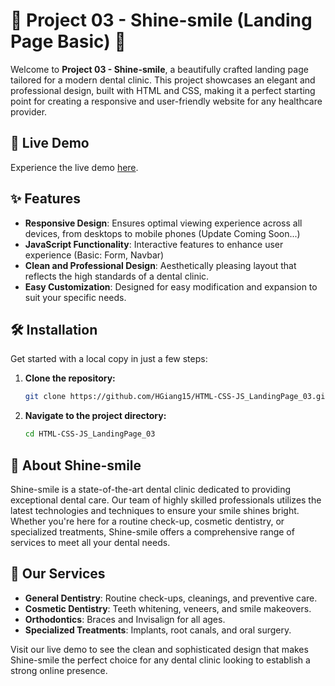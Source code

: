 # 🌟 Project 03 - Shine-smile (Landing Page Basic) 🌟

Welcome to **Project 03 - Shine-smile**, a beautifully crafted landing page tailored for a modern dental clinic. This project showcases an elegant and professional design, built with HTML and CSS, making it a perfect starting point for creating a responsive and user-friendly website for any healthcare provider.

## 🚀 Live Demo

Experience the live demo [here](https://hgiang15.github.io/HTML-CSS-JS_LandingPage_03/).

## ✨ Features

- **Responsive Design**: Ensures optimal viewing experience across all devices, from desktops to mobile phones (Update Coming Soon...)
- **JavaScript Functionality**: Interactive features to enhance user experience (Basic: Form, Navbar)
- **Clean and Professional Design**: Aesthetically pleasing layout that reflects the high standards of a dental clinic.
- **Easy Customization**: Designed for easy modification and expansion to suit your specific needs.

## 🛠️ Installation

Get started with a local copy in just a few steps:

1. **Clone the repository:**
   ```bash
   git clone https://github.com/HGiang15/HTML-CSS-JS_LandingPage_03.git
   ```
2. **Navigate to the project directory:**
   ```bash
   cd HTML-CSS-JS_LandingPage_03
   ```

## 🏥 About Shine-smile

Shine-smile is a state-of-the-art dental clinic dedicated to providing exceptional dental care. Our team of highly skilled professionals utilizes the latest technologies and techniques to ensure your smile shines bright. Whether you're here for a routine check-up, cosmetic dentistry, or specialized treatments, Shine-smile offers a comprehensive range of services to meet all your dental needs.

## 🌟 Our Services

- **General Dentistry**: Routine check-ups, cleanings, and preventive care.
- **Cosmetic Dentistry**: Teeth whitening, veneers, and smile makeovers.
- **Orthodontics**: Braces and Invisalign for all ages.
- **Specialized Treatments**: Implants, root canals, and oral surgery.

Visit our live demo to see the clean and sophisticated design that makes Shine-smile the perfect choice for any dental clinic looking to establish a strong online presence.
